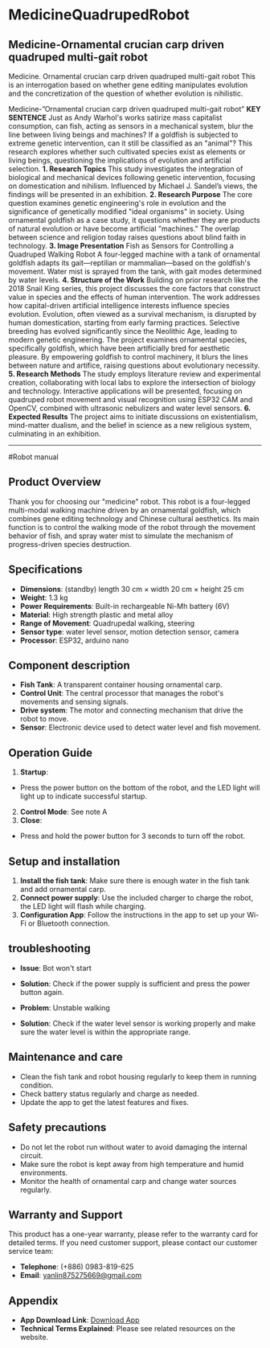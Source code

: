 # MedicineQuadrupedRobot
Medicine-Ornamental crucian carp driven quadruped multi-gait robot
-------------------------------------------------------------------
Medicine. Ornamental crucian carp driven quadruped multi-gait robot
This is an interrogation based on whether gene editing manipulates evolution and the concretization of the question of whether evolution is nihilistic.


Medicine-”Ornamental crucian carp driven quadruped multi-gait robot”
**KEY SENTENCE**
Just as Andy Warhol's works satirize mass capitalist consumption, can fish, acting as sensors in a mechanical system, blur the line between living beings and machines? If a goldfish is subjected to extreme genetic intervention, can it still be classified as an "animal"? This research explores whether such cultivated species exist as elements or living beings, questioning the implications of evolution and artificial selection.
**1. Research Topics**
This study investigates the integration of biological and mechanical devices following genetic intervention, focusing on domestication and nihilism. Influenced by Michael J. Sandel’s views, the findings will be presented in an exhibition.
**2. Research Purpose**
The core question examines genetic engineering's role in evolution and the significance of genetically modified "ideal organisms" in society. Using ornamental goldfish as a case study, it questions whether they are products of natural evolution or have become artificial "machines." The overlap between science and religion today raises questions about blind faith in technology.
**3. Image Presentation**
Fish as Sensors for Controlling a Quadruped Walking Robot
A four-legged machine with a tank of ornamental goldfish adapts its gait—reptilian or mammalian—based on the goldfish's movement. Water mist is sprayed from the tank, with gait modes determined by water levels.
**4. Structure of the Work**
Building on prior research like the 2018 Snail King series, this project discusses the core factors that construct value in species and the effects of human intervention. The work addresses how capital-driven artificial intelligence interests influence species evolution.
Evolution, often viewed as a survival mechanism, is disrupted by human domestication, starting from early farming practices. Selective breeding has evolved significantly since the Neolithic Age, leading to modern genetic engineering. The project examines ornamental species, specifically goldfish, which have been artificially bred for aesthetic pleasure. By empowering goldfish to control machinery, it blurs the lines between nature and artifice, raising questions about evolutionary necessity.
**5. Research Methods**
The study employs literature review and experimental creation, collaborating with local labs to explore the intersection of biology and technology. Interactive applications will be presented, focusing on quadruped robot movement and visual recognition using ESP32 CAM and OpenCV, combined with ultrasonic nebulizers and water level sensors.
**6. Expected Results**
The project aims to initiate discussions on existentialism, mind-matter dualism, and the belief in science as a new religious system, culminating in an exhibition.

---

#Robot manual

## Product Overview
Thank you for choosing our "medicine" robot. This robot is a four-legged multi-modal walking machine driven by an ornamental goldfish, which combines gene editing technology and Chinese cultural aesthetics. Its main function is to control the walking mode of the robot through the movement behavior of fish, and spray water mist to simulate the mechanism of progress-driven species destruction.

## Specifications
- **Dimensions**: (standby) length 30 cm × width 20 cm × height 25 cm
- **Weight**: 1.3 kg
- **Power Requirements**: Built-in rechargeable Ni-Mh battery (6V)
- **Material**: High strength plastic and metal alloy
- **Range of Movement**: Quadrupedal walking, steering
- **Sensor type**: water level sensor, motion detection sensor, camera
- **Processor**: ESP32, arduino nano

## Component description
- **Fish Tank**: A transparent container housing ornamental carp.
- **Control Unit**: The central processor that manages the robot's movements and sensing signals.
- **Drive system**: The motor and connecting mechanism that drive the robot to move.
- **Sensor**: Electronic device used to detect water level and fish movement.

## Operation Guide
1. **Startup**:
 - Press the power button on the bottom of the robot, and the LED light will light up to indicate successful startup.
2. **Control Mode**:
See note A
3. **Close**:
 - Press and hold the power button for 3 seconds to turn off the robot.

## Setup and installation
1. **Install the fish tank**: Make sure there is enough water in the fish tank and add ornamental carp.
2. **Connect power supply**: Use the included charger to charge the robot, the LED light will flash while charging.
3. **Configuration App**: Follow the instructions in the app to set up your Wi-Fi or Bluetooth connection.

## troubleshooting
- **Issue**: Bot won't start
 - **Solution**: Check if the power supply is sufficient and press the power button again.

- **Problem**: Unstable walking
 - **Solution**: Check if the water level sensor is working properly and make sure the water level is within the appropriate range.

## Maintenance and care
- Clean the fish tank and robot housing regularly to keep them in running condition.
- Check battery status regularly and charge as needed.
- Update the app to get the latest features and fixes.

## Safety precautions
- Do not let the robot run without water to avoid damaging the internal circuit.
- Make sure the robot is kept away from high temperature and humid environments.
- Monitor the health of ornamental carp and change water sources regularly.

## Warranty and Support
This product has a one-year warranty, please refer to the warranty card for detailed terms. If you need customer support, please contact our customer service team:
- **Telephone**: (+886) 0983-819-625
- **Email**: yanlin875275669@gmail.com

## Appendix
- **App Download Link**: [Download App](#)
- **Technical Terms Explained**: Please see related resources on the website.





